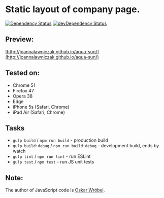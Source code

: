 # Static layout of company page.

[![Dependency Status](https://david-dm.org/joannalawniczak/aqua-sun.svg)](https://david-dm.org/joannalawniczak/aqua-sun)
[![devDependency Status](https://david-dm.org/joannalawniczak/aqua-sun/dev-status.svg)](https://david-dm.org/joannalawniczak/aqua-sun?type=dev)

## Preview:
[http://joannalawniczak.github.io/aqua-sun/](http://joannalawniczak.github.io/aqua-sun/)

## Tested on:
- Chrome 51
- Firefox 47
- Opera 38
- Edge
- iPhone 5s (Safari, Chrome)
- iPad Air (Safari, Chrome)

## Tasks
- `gulp build` / `npm run build` - production build
- `gulp build:debug` / `npm run build:debug` - development build, ends by watch
- `gulp lint` / `npm run lint` - run ESLint
- `gulp test` / `npm test` - run JS unit tests

## Note:
The author of JavaScript code is [Oskar Wróbel](https://github.com/oskarwrobel).
